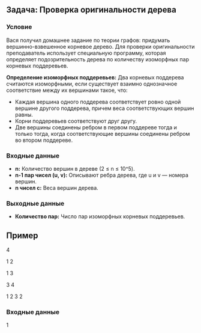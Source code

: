 ## Задача: Проверка оригинальности дерева

### Условие
Вася получил домашнее задание по теории графов: придумать вершинно-взвешенное корневое дерево. Для проверки оригинальности преподаватель использует специальную программу, которая определяет подозрительность дерева по количеству изоморфных пар корневых поддеревьев.

**Определение изоморфных поддеревьев:**
Два корневых поддерева считаются изоморфными, если существует взаимно однозначное соответствие между их вершинами такое, что:
* Каждая вершина одного поддерева соответствует ровно одной вершине другого поддерева, причем веса соответствующих вершин равны.
* Корни поддеревьев соответствуют друг другу.
* Две вершины соединены ребром в первом поддереве тогда и только тогда, когда соответствующие вершины соединены ребром во втором поддереве.

### Входные данные
* **n:** Количество вершин в дереве (2 ≤ n ≤ 10^5).
* **n-1 пар чисел (u, v):** Описывают ребра дерева, где u и v — номера вершин.
* **n чисел c:** Веса вершин дерева.

### Выходные данные
* **Количество пар:** Число пар изоморфных корневых поддеревьев.

## Пример

4

1 2

1 3

3 4

1 2 3 2

### Входные данные

1